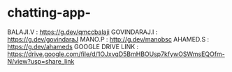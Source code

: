 # chatting-app-
BALAJI.V : https://g.dev/qmccbalaji
GOVINDARAJ.I : https://g.dev/govindaraJ
MANO.P : http://g.dev/manobsc
AHAMED.S : https://g.dev/ahameds
GOOGLE DRIVE LINK : https://drive.google.com/file/d/1OJxvqD5BmHBOUsp7kfywOSWmsEQOfm-N/view?usp=share_link
